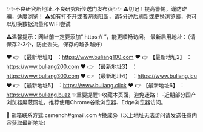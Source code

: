 
✨✨不良研究所地址_不良研究所传送门发布页✨✨
⚠切记！提高警惕，谨防诈骗，适度浏览！ ⚠如有打不开或者网页阻断，请5分钟后刷新或更换浏览器，也可以切换数据流量和WIFI尝试

⚠温馨提示：网址前一定要添加“ https:// ”，能更顺畅访问。 最新启用地址：（请保存2-3个，防止丢失，保存的越多越好）

❤️ 👉 【最新地址1】 ：https://www.buliang100.com
❤️ 👉 【最新地址2】 ：https://www.buliang200.com
❤️ 👉 【最新地址3】 ：https://www.buliang300.com
❤️ 👉 【最新地址4】 ：https://www.buliang.icu
❤️ 👉 【最新地址5】 ：https://www.buliang.click
❤️ 👉 【最新地址6】 ：https://www.buliang.buzz
✨重要提醒✨收藏本页面，避免迷路！
-近期部分国产浏览器屏蔽网址，推荐使用Chrome谷歌浏览器、Edge浏览器访问。

📧 邮箱联系方式:csmendh#gmail.com #换成@（以上地址无法访问请发送任意内容获取最新地址）
